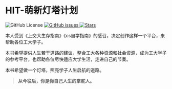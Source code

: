 # HIT-萌新灯塔计划

![GitHub License](https://img.shields.io/github/license/turturturturtur/Newcomer-s-Guide-to-HIT)
[![GitHub issues](https://img.shields.io/github/issues/turturturturtur/Newcomer-s-Guide-to-HIT?color=blue)
](https://github.com/turturturturtur/Newcomer-s-Guide-to-HIT/issues)
[![Stars](https://img.shields.io/github/stars/PKUFlyingPig/cs-self-learning)](https://img.shields.io/github/stars/turturturturtur/Newcomer-s-Guide-to-HIT?label=Stars)

本人受到《上交大生存指南》《cs自学指南》的感召，决定创作这样一个平台，来帮助各位工大学子。

本书希望提供人生若干道路的建议，整合工大各种资源和社会资源，成为工大学子的参考平台，也帮助各位尽快适应大学生活，走进自己的节奏。

本书希望做一个灯塔，照亮学子人生启航的道路。

> **从今往后，你是你自己人生的掌舵人。**

